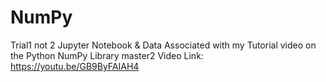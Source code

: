 # NumPy
Trial1 not 2
Jupyter Notebook &amp; Data Associated with my Tutorial video on the Python NumPy Library
master2
Video Link:
https://youtu.be/GB9ByFAIAH4
